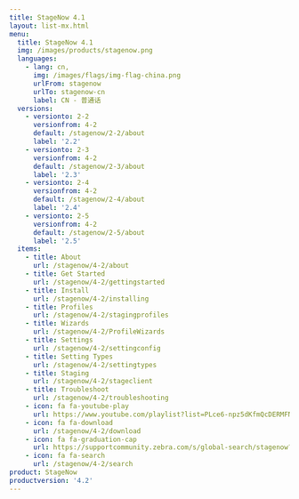 ```yaml
---
title: StageNow 4.1
layout: list-mx.html
menu:
  title: StageNow 4.1
  img: /images/products/stagenow.png
  languages:
    - lang: cn,
      img: /images/flags/img-flag-china.png
      urlFrom: stagenow
      urlTo: stagenow-cn
      label: CN - 普通话
  versions:
    - versionto: 2-2
      versionfrom: 4-2
      default: /stagenow/2-2/about
      label: '2.2'
    - versionto: 2-3
      versionfrom: 4-2
      default: /stagenow/2-3/about
      label: '2.3'
    - versionto: 2-4
      versionfrom: 4-2
      default: /stagenow/2-4/about
      label: '2.4'
    - versionto: 2-5
      versionfrom: 4-2
      default: /stagenow/2-5/about
      label: '2.5'
  items:
    - title: About
      url: /stagenow/4-2/about
    - title: Get Started
      url: /stagenow/4-2/gettingstarted
    - title: Install
      url: /stagenow/4-2/installing
    - title: Profiles
      url: /stagenow/4-2/stagingprofiles
    - title: Wizards
      url: /stagenow/4-2/ProfileWizards
    - title: Settings
      url: /stagenow/4-2/settingconfig
    - title: Setting Types
      url: /stagenow/4-2/settingtypes
    - title: Staging
      url: /stagenow/4-2/stageclient
    - title: Troubleshoot
      url: /stagenow/4-2/troubleshooting
    - icon: fa fa-youtube-play
      url: https://www.youtube.com/playlist?list=PLce6-npz5dKfmQcDERMFNiOeZrVAEJtXH    
    - icon: fa fa-download
      url: /stagenow/4-2/download    
    - icon: fa fa-graduation-cap
      url: https://supportcommunity.zebra.com/s/global-search/stagenow?language=en_US
    - icon: fa fa-search
      url: /stagenow/4-2/search
product: StageNow
productversion: '4.2'
---
```














